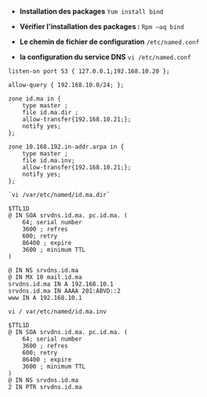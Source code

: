 - **Installation des packages**
	`Yum install bind`

- **Vérifier l'installation des packages :**
	`Rpm –aq bind`

- **Le chemin de fichier de configuration**
	`/etc/named.conf`

- **la configuration du service DNS**
	`vi /etc/named.conf`
```dns
listen-on port 53 { 127.0.0.1;192.168.10.20 };

allow-query { 192.168.10.0/24; };

zone id.ma in {
	type master ;
	file id.ma.dir ;
	allow-transfer{192.168.10.21;};
	notify yes;
};

zone 10.168.192.in-addr.arpa in {
	type master ;
	file id.ma.inv;
	allow-transfer{192.168.10.21;};
	notify yes;
};
```

	`vi /var/etc/named/id.ma.dir`
```dns
$TTL1D
@ IN SOA srvdns.id.ma. pc.id.ma. (
	64; serial number
	3600 ; refres
	600; retry
	86400 ; expire
	3600 ; minimum TTL
)

@ IN NS srvdns.id.ma
@ IN MX 10 mail.id.ma
srvdns.id.ma IN A 192.168.10.1
srvdns.id.ma IN AAAA 201:ABVD::2
www IN A 192.168.10.1
```

`vi / var/etc/named/id.ma.inv`
```
$TTL1D
@ IN SOA srvdns.id.ma. pc.id.ma. (
	64; serial number
	3600 ; refres
	600; retry
	86400 ; expire
	3600 ; minimum TTL
)
@ IN NS srvdns.id.ma
2 IN PTR srvdns.id.ma
```